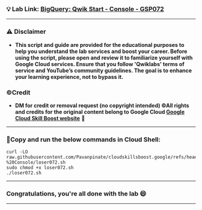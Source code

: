 

### 💡 Lab Link: [BigQuery: Qwik Start - Console - GSP072](https://www.cloudskillsboost.google/focuses/1145?parent=catalog)


---

### ⚠️ Disclaimer
- **This script and guide are provided for  the educational purposes to help you understand the lab services and boost your career. Before using the script, please open and review it to familiarize yourself with Google Cloud services. Ensure that you follow 'Qwiklabs' terms of service and YouTube’s community guidelines. The goal is to enhance your learning experience, not to bypass it.**

### ©Credit
- **DM for credit or removal request (no copyright intended) ©All rights and credits for the original content belong to Google Cloud [Google Cloud Skill Boost website](https://www.cloudskillsboost.google/)** 🙏

---

### 🚨Copy and run the below commands in Cloud Shell:

```
curl -LO raw.githubusercontent.com/Pavanpinate/cloudskillsboost.google/refs/heads/main/BigQuery%20Qwik%20Start%20-%20Console/loser072.sh
sudo chmod +x loser072.sh
./loser072.sh
```
---

### Congratulations, you're all done with the lab 😄

---

